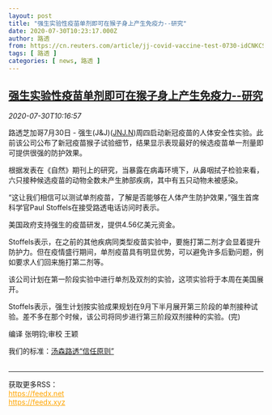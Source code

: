```yaml
---
layout: post
title: "强生实验性疫苗单剂即可在猴子身上产生免疫力--研究"
date: 2020-07-30T10:23:17.000Z
author: 路透
from: https://cn.reuters.com/article/jj-covid-vaccine-test-0730-idCNKCS24V1R8
tags: [ 路透 ]
categories: [ news, 路透 ]
---
```

<!--1596104597000-->
[强生实验性疫苗单剂即可在猴子身上产生免疫力--研究](https://cn.reuters.com/article/jj-covid-vaccine-test-0730-idCNKCS24V1R8)
------

<div>
<div><i>2020-07-30T10:16:57</i></div><div class="StandardArticleBody_body"><p>路透芝加哥7月30日 - 强生(J&J)(<span id="symbol_JNJ.N_0"><a href="//www.reuters.com/companies/JNJ.N">JNJ.N</a></span>)周四启动新冠疫苗的人体安全性实验。此前该公司公布了新冠疫苗猴子试验细节，结果显示表现最好的候选疫苗单一剂量即可提供很强的防护效果。 </p><p>根据发表在《自然》期刊上的研究，当暴露在病毒环境下，从鼻咽拭子检验来看，六只接种候选疫苗的动物全数未产生肺部疾病，其中有五只动物未被感染。 </p><p>“这让我们相信可以测试单剂疫苗，了解是否能够在人体产生防护效果，”强生首席科学官Paul Stoffels在接受路透电话访问时表示。 </p><p>美国政府支持强生的疫苗研发，提供4.56亿美元资金。 </p><p>Stoffels表示，在之前的其他疾病同类型疫苗实验中，要施打第二剂才会显着提升防护力。但在疫情盛行期间，单剂疫苗具有明显优势，可以避免许多后勤问题，例如要求人们回来施打第二剂等。 </p><p>该公司计划在第一阶段实验中进行单剂及双剂的实验，这项实验将于本周在美国展开。 </p><p>Stoffels表示，强生计划按实验成果规划在9月下半月展开第三阶段的单剂接种试验。差不多在那个时候，该公司将同步进行第三阶段双剂接种的实验。(完) </p><div class="Attribution_container"><div class="Attribution_attribution"><p class="Attribution_content">编译 张明钧;审校 王颖 </p></div></div><div class="StandardArticleBody_trustBadgeContainer"><span class="StandardArticleBody_trustBadgeTitle">我们的标准：</span><span class="trustBadgeUrl"><a href="https://www.thomsonreuters.cn/content/dam/openweb/documents/pdf/china/brochures/about-us-1.pdf">汤森路透“信任原则”</a></span></div></div><br><hr><div>获取更多RSS：<br><a href="https://feedx.net" style="color:orange" target="_blank">https://feedx.net</a> <br><a href="https://feedx.xyz" style="color:orange" target="_blank">https://feedx.xyz</a><br></div>
</div>
